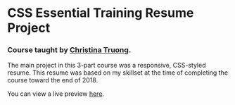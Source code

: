 # CSS Essential Training Resume Project

### Course taught by [Christina Truong](https://www.lynda.com/Christina-Truong/7842227-1.html).

The main project in this 3-part course was a responsive, CSS-styled resume. This resume was based on my skillset at the time of completing the course toward the end of 2018.

You can view a live preview [here](http://htmlpreview.github.io/?https://github.com/kylewjackson/web-dev-projects/blob/master/Lynda/CSS%20Essential%20Training%20-%20Resume/index.html).